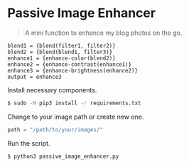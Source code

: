 # Passive Image Enhancer

> A mini function to enhance my blog photos on the go.

```text
blend1 = {blend(filter1, filter2)}
blend2 = {blend(blend1, filter3)}
enhance1 = {enhance-color(blend2)}
enhance2 = {enhance-contrast(enhance1)}
enhance3 = {enhance-brightness(enhance2)}
output = enhance3
```

Install necessary components.

```bash
$ sudo -H pip3 install -r requirements.txt
```

Change to your image path or create new one.

```python
path = "/path/to/your/images/"
```

Run the script.

```bash
$ python3 passive_image_enhancer.py
```

